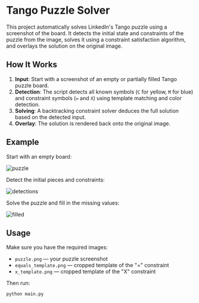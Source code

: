 # Tango Puzzle Solver

This project automatically solves LinkedIn's Tango puzzle using a screenshot of the board. It detects the initial state and constraints of the puzzle from the image, solves it using a constraint satisfaction algorithm, and overlays the solution on the original image.


## How It Works

1. **Input**: Start with a screenshot of an empty or partially filled Tango puzzle board.
2. **Detection**: The script detects all known symbols (`C` for yellow, `M` for blue) and constraint symbols (`=` and `X`) using template matching and color detection.
3. **Solving**: A backtracking constraint solver deduces the full solution based on the detected input.
4. **Overlay**: The solution is rendered back onto the original image.

## Example

Start with an empty board:

![puzzle](https://github.com/user-attachments/assets/2710e2a5-de89-46ae-adbe-7010b0df9ff8)

Detect the initial pieces and constraints:

![detections](https://github.com/user-attachments/assets/8a5ba83a-7f01-43e2-ab19-ca1707847421)

Solve the puzzle and fill in the missing values:

![filled](https://github.com/user-attachments/assets/da5ce730-d961-4fe7-b15c-985d2d7b5f5d)


## Usage

Make sure you have the required images:

- `puzzle.png` — your puzzle screenshot
- `equals_template.png` — cropped template of the "=" constraint
- `x_template.png` — cropped template of the "X" constraint

Then run:

```bash
python main.py

